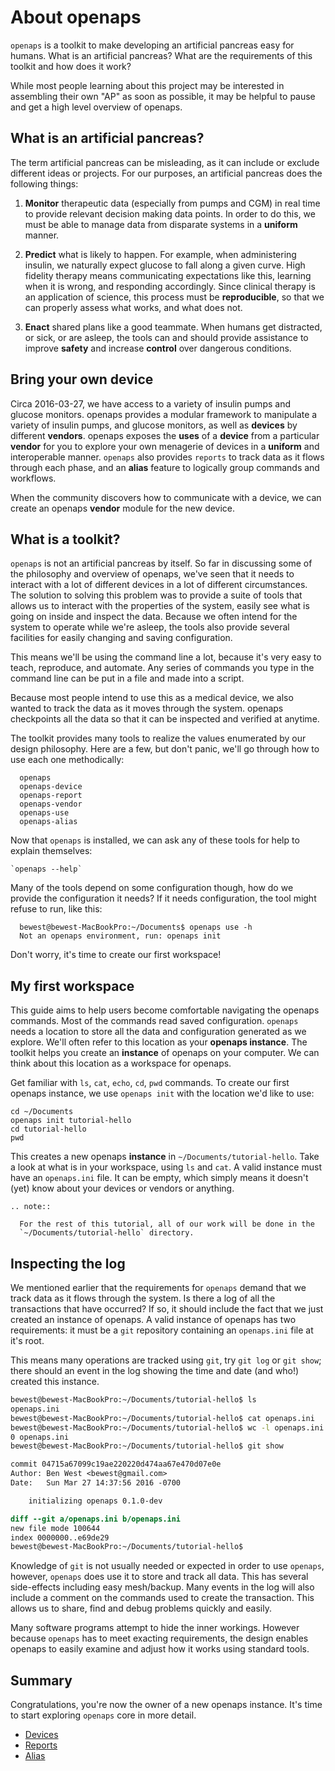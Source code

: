 
# About openaps

`openaps` is a toolkit to make developing an artificial pancreas easy
for humans.  What is an artificial pancreas?  What are the
requirements of this toolkit and how does it work?

While most people learning about this project may be interested in
assembling their own "AP" as soon as possible, it may be helpful to
pause and get a high level overview of openaps.


## What is an artificial pancreas?

The term artificial pancreas can be misleading, as it can include or
exclude different ideas or projects.  For our purposes, an artificial
pancreas does the following things:

1. **Monitor** therapeutic data (especially from pumps and CGM) in real time to
   provide relevant decision making data points.  In order to do this,
   we must be able to manage data from disparate systems in a
   **uniform** manner.

1. **Predict** what is likely to happen.
   For example, when administering insulin, we naturally expect
   glucose to fall along a given curve.
   High fidelity therapy means communicating expectations like this,
   learning when it is wrong, and responding accordingly.
   Since clinical therapy is an application of science, this process
   must be **reproducible**, so that we can properly assess what
   works, and what does not.

1. **Enact** shared plans like a good teammate.
   When humans get distracted, or sick, or are asleep, the tools can
   and should provide assistance to improve **safety** and increase
   **control** over dangerous conditions.

## Bring your own device

Circa 2016-03-27, we have access to a variety of insulin pumps and
glucose monitors.  openaps provides a modular framework to manipulate
a variety of insulin pumps, and glucose monitors, as well as
**devices** by different **vendors**.  openaps exposes the **uses** of
a **device** from a particular **vendor** for you to explore your own
menagerie of devices in a **uniform** and interoperable manner.
`openaps` also provides `reports` to track data as it flows through
each phase, and an **alias** feature to logically group commands and
workflows.

When the community discovers how to communicate with a device, we can
create an openaps **vendor** module for the new device.

## What is a toolkit?
`openaps` is not an artificial pancreas by itself.  So far in
discussing some of the philosophy and overview of openaps, we've seen
that it needs to interact with a lot of different devices in a lot of
different circumstances.  The solution to solving this problem was to
provide a suite of tools that allows us to interact with the
properties of the system, easily see what is going on inside and
inspect the data.  Because we often intend for the system to operate
while we're asleep, the tools also provide several facilities for
easily changing and saving configuration.

This means we'll be using the command line a lot, because it's very
easy to teach, reproduce, and automate.  Any series of commands you
type in the command line can be put in a file and made into a script.

Because most people intend to use this as a medical device, we also
wanted to track the data as it moves through the system.  openaps
checkpoints all the data so that it can be inspected and verified at
anytime.

The toolkit provides many tools to realize the values enumerated by
our design philosophy.  Here are a few, but don't panic, we'll go
through how to use each one methodically:

      openaps
      openaps-device
      openaps-report
      openaps-vendor
      openaps-use
      openaps-alias

Now that `openaps` is installed, we can ask any of these tools for
help to explain themselves:

    `openaps --help`

Many of the tools depend on some configuration though, how do we
provide the configuration it needs?  If it needs configuration, the
tool might refuse to run, like this:

      bewest@bewest-MacBookPro:~/Documents$ openaps use -h
      Not an openaps environment, run: openaps init

Don't worry, it's time to create our first workspace!

## My first workspace

This guide aims to help users become comfortable navigating the
openaps commands.  Most of the commands read saved configuration.
`openaps` needs a location to store all the data and configuration
generated as we explore.  We'll often refer to this location as your
**openaps instance**.  The toolkit helps you create an **instance** of
openaps on your computer.  We can think about this location as a
workspace for openaps.

Get familiar with `ls`, `cat`, `echo`, `cd`, `pwd` commands.
To create our first openaps instance, we use `openaps init` with the
location we'd like to use:

    cd ~/Documents
    openaps init tutorial-hello
    cd tutorial-hello
    pwd

This creates a new openaps **instance** in
`~/Documents/tutorial-hello`.  Take a look at what is in your
workspace, using `ls` and `cat`.  A valid instance must have an
`openaps.ini` file.  It can be empty, which simply means it doesn't
(yet) know about your devices or vendors or anything.

``` eval_rst
.. note::

  For the rest of this tutorial, all of our work will be done in the
  `~/Documents/tutorial-hello` directory.
```

## Inspecting the log
We mentioned earlier that the requirements for `openaps` demand that
we track data as it flows through the system.  Is there a log of all
the transactions that have occurred?  If so, it should include the
fact that we just created an instance of openaps.  A valid instance of
openaps has two requirements: it must be a `git` repository containing
an `openaps.ini` file at it's root.

This means many operations are tracked using `git`, try `git log` or `git
show`; there should an event in the log showing the time and date (and who!)
created this instance.

```bash
bewest@bewest-MacBookPro:~/Documents/tutorial-hello$ ls
openaps.ini
bewest@bewest-MacBookPro:~/Documents/tutorial-hello$ cat openaps.ini 
bewest@bewest-MacBookPro:~/Documents/tutorial-hello$ wc -l openaps.ini 
0 openaps.ini
bewest@bewest-MacBookPro:~/Documents/tutorial-hello$ git show
```
```diff
commit 04715a67099c19ae220220d474aa67e470d07e0e
Author: Ben West <bewest@gmail.com>
Date:   Sun Mar 27 14:37:56 2016 -0700

    initializing openaps 0.1.0-dev

diff --git a/openaps.ini b/openaps.ini
new file mode 100644
index 0000000..e69de29
bewest@bewest-MacBookPro:~/Documents/tutorial-hello$ 
```

Knowledge of `git` is not usually needed or expected in order to use
`openaps`, however, `openaps` does use it to store and track all data.
This has several side-effects including easy mesh/backup.  Many events
in the log will also include a comment on the commands used to create
the transaction.  This allows us to share, find and debug problems
quickly and easily.

Many software programs attempt to hide the inner workings. However
because `openaps` has to meet exacting requirements, the design
enables openaps to easily examine and adjust how it works using
standard tools.

## Summary

Congratulations, you're now the owner of a new openaps instance.  It's
time to start exploring `openaps` core in more detail.

  * [Devices](core/devices.md)
  * [Reports](core/reports.md)
  * [Alias](core/alias.md)

